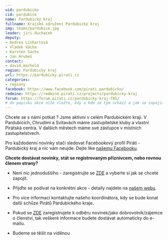 ```yaml
---
uid: pardubicko
cid: pardubice
name: Pardubický kraj
fullname: Krajské sdružení Pardubický kraj
img: teams/pardubice.jpg
leader: jiri.duchacek
deputy:
- Andrea Linhartová
- Vladek Vácha
- Karsten Sachs
- Jan Hrubeš 
contact:
- david.marhold
region: Pardubický kraj
url: https://pardubicky.pirati.cz
categories:
- regiony
facebook: https://www.facebook.com/pirati.pardubicko/
redmine: https://redmine.pirati.cz/projects/pardubicky-kraj
forum: https://forum.pirati.cz/pardubicky-kraj-f85/
# do popisku akce níže vložte, kdy a kde se tým schází a jak se zapojit
---
```


Chcete se s námi potkat ? Jsme aktivní v celém Pardubickém kraji. V Pardubicích, Chrudimi a Svitavách máme zastupitelské kluby a vlastní Pirátská centra. V dalších městech máme své zástupce v místních zastupitelstvech.

Pro každodenní novinky stači sledovat Facebookový profil Piráti - Pardubický kraj a nic vám neujde. Dejte like [našemu Facebooku](https://www.facebook.com/pg/pirati.pardubicko/events/?ref=page_internal).

**Chcete dostávat novinky, stát se registrovaným příznivcem, nebo rovnou členem strany?**

* Není nic jednoduššího - zaregistrujte se [ZDE](https://nalodeni.pirati.cz/) a vyberte si jak se chcete zapojit.

* Přijďte se podívat na konkrétní akce - detaily najdete na [našem webu](https://pardubicky.pirati.cz/). 

* Pro více informací kontaktujte našeho koordinátora, kdy se bude konat další schůze Pirátů Pardubického kraje. 

* Pokud se [ZDE](https://nalodeni.pirati.cz/) zaregistrujete k odběru novinek/jako dobrovolník/zájemce o členství, tak veškeré informace budete dostávat automaticky do e-mailu.

* Budeme se těšit na viděnou
